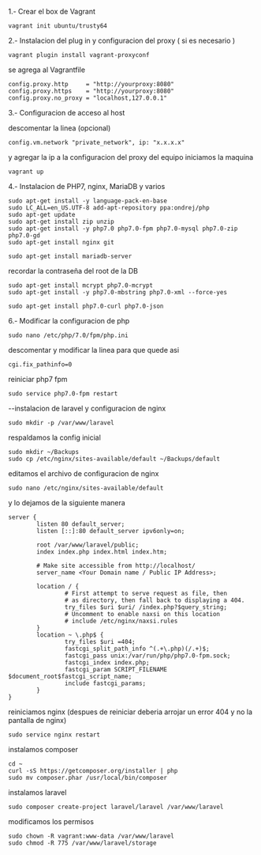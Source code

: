 1.- Crear el box de Vagrant

```
vagrant init ubuntu/trusty64
```

2.- Instalacion del plug in y configuracion del proxy ( si es necesario )

```
vagrant plugin install vagrant-proxyconf

```
se agrega al Vagrantfile

```
config.proxy.http     = "http://yourproxy:8080"
config.proxy.https    = "http://yourproxy:8080"
config.proxy.no_proxy = "localhost,127.0.0.1"
```

3.- Configuracion de acceso al host 

descomentar la linea (opcional)

```
config.vm.network "private_network", ip: "x.x.x.x"
```

y agregar la ip a la configuracion del proxy del equipo 
iniciamos la maquina

```
vagrant up
```

4.- Instalacion de PHP7, nginx, MariaDB y varios

```
sudo apt-get install -y language-pack-en-base
sudo LC_ALL=en_US.UTF-8 add-apt-repository ppa:ondrej/php
sudo apt-get update
sudo apt-get install zip unzip
sudo apt-get install -y php7.0 php7.0-fpm php7.0-mysql php7.0-zip php7.0-gd
sudo apt-get install nginx git	

sudo apt-get install mariadb-server 
```

recordar la contraseña del root de la DB

```
sudo apt-get install mcrypt php7.0-mcrypt
sudo apt-get install -y php7.0-mbstring php7.0-xml --force-yes

sudo apt-get install php7.0-curl php7.0-json
```

6.- Modificar la configuracion de php 

```
sudo nano /etc/php/7.0/fpm/php.ini
```

descomentar y modificar la linea para que quede asi

```
cgi.fix_pathinfo=0
```

reiniciar php7 fpm

```
sudo service php7.0-fpm restart
```

--instalacion de laravel y configuracion de nginx

```
sudo mkdir -p /var/www/laravel
```

respaldamos la config inicial

```
sudo mkdir ~/Backups
sudo cp /etc/nginx/sites-available/default ~/Backups/default
```

editamos el archivo de configuracion de nginx 

```
sudo nano /etc/nginx/sites-available/default
```

y lo dejamos de la siguiente manera

```
server {
        listen 80 default_server;
        listen [::]:80 default_server ipv6only=on;

        root /var/www/laravel/public;
        index index.php index.html index.htm;

        # Make site accessible from http://localhost/
        server_name <Your Domain name / Public IP Address>;

        location / {
                # First attempt to serve request as file, then
                # as directory, then fall back to displaying a 404.
                try_files $uri $uri/ /index.php?$query_string;
                # Uncomment to enable naxsi on this location
                # include /etc/nginx/naxsi.rules
        }
        location ~ \.php$ {
                try_files $uri =404;
                fastcgi_split_path_info ^(.+\.php)(/.+)$;
                fastcgi_pass unix:/var/run/php/php7.0-fpm.sock;
                fastcgi_index index.php;
                fastcgi_param SCRIPT_FILENAME $document_root$fastcgi_script_name;
                include fastcgi_params;
        }
}
```

reiniciamos nginx (despues de reiniciar deberia arrojar un error 404 y no la pantalla de nginx)

```
sudo service nginx restart
```

instalamos composer

```
cd ~
curl -sS https://getcomposer.org/installer | php
sudo mv composer.phar /usr/local/bin/composer
```

instalamos laravel

```
sudo composer create-project laravel/laravel /var/www/laravel
```

modificamos los permisos

```
sudo chown -R vagrant:www-data /var/www/laravel
sudo chmod -R 775 /var/www/laravel/storage
```


